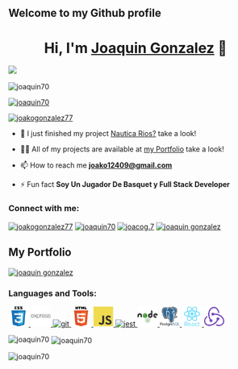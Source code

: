 ## Welcome to my Github profile

<div align="center">
<h1 align="center">Hi, I'm <a href="https://www.linkedin.com/in/joaquin70">Joaquin Gonzalez</a> 👋</h1>
</div>

<img src= "https://www.canva.com/design/DAFt4CFUGi0/slur9f8gCRE-PnQGLqXEQg/view?utm_content=DAFt4CFUGi0&utm_campaign=designshare&utm_medium=link&utm_source=editor">
<p align="left"> <img src="https://komarev.com/ghpvc/?username=joaquin70&label=Profile%20views&color=0e75b6&style=flat" alt="joaquin70" /> </p>

<p align="left"> <a href="https://github.com/ryo-ma/github-profile-trophy"><img src="https://github-profile-trophy.vercel.app/?username=joaquin70" alt="joaquin70" /></a> </p>

<p align="left"> <a href="https://twitter.com/joakogonzalez77" target="blank"><img src="https://img.shields.io/twitter/follow/joakogonzalez77?logo=twitter&style=for-the-badge" alt="joakogonzalez77" /></a> </p>

- 🔭  I just finished my project [Nautica Rios?](https://github.com/Ivancho894/Nautica-Rios-Web-Front) take a look!
- 👨‍💻 All of my projects are available at [my Portfolio](https://joaquinportfolio.vercel.app/) take a look! 
- 📫 How to reach me **joako12409@gmail.com**

- ⚡ Fun fact **Soy Un Jugador De Basquet y Full Stack Developer**

<h3 align="left">Connect with me:</h3>
<p align="left">
<a href="https://twitter.com/joakogonzalez77" target="blank"><img align="center" src="https://raw.githubusercontent.com/rahuldkjain/github-profile-readme-generator/master/src/images/icons/Social/twitter.svg" alt="joakogonzalez77" height="30" width="40" /></a>
<a href="https://linkedin.com/in/joaquin70" target="blank"><img align="center" src="https://raw.githubusercontent.com/rahuldkjain/github-profile-readme-generator/master/src/images/icons/Social/linked-in-alt.svg" alt="joaquin70" height="30" width="40" /></a>
<a href="https://instagram.com/joacog.7" target="blank"><img align="center" src="https://raw.githubusercontent.com/rahuldkjain/github-profile-readme-generator/master/src/images/icons/Social/instagram.svg" alt="joacog.7" height="30" width="40" /></a>
<a href="https://www.youtube.com/c/joaquin gonzalez" target="blank"><img align="center" src="https://raw.githubusercontent.com/rahuldkjain/github-profile-readme-generator/master/src/images/icons/Social/youtube.svg" alt="joaquin gonzalez" height="30" width="40" /></a>
</p>
<h2 align="left">My Portfolio</h2>
<p align="left">
<a href="https://joaquinportfolio.vercel.app/" target="blank"><img align="center" src="https://seekvectorlogo.com/wp-content/uploads/2019/05/portfolio-plus-banking-software-vector-logo.png" alt="joaquin gonzalez" height="70" width="110" /></a>
</p>

<h3 align="left">Languages and Tools:</h3>
<p align="left"> <a href="https://www.w3schools.com/css/" target="_blank" rel="noreferrer"> <img src="https://raw.githubusercontent.com/devicons/devicon/master/icons/css3/css3-original-wordmark.svg" alt="css3" width="40" height="40"/> </a> <a href="https://expressjs.com" target="_blank" rel="noreferrer"> <img src="https://raw.githubusercontent.com/devicons/devicon/master/icons/express/express-original-wordmark.svg" alt="express" width="40" height="40"/> </a> <a href="https://git-scm.com/" target="_blank" rel="noreferrer"> <img src="https://www.vectorlogo.zone/logos/git-scm/git-scm-icon.svg" alt="git" width="40" height="40"/> </a> <a href="https://www.w3.org/html/" target="_blank" rel="noreferrer"> <img src="https://raw.githubusercontent.com/devicons/devicon/master/icons/html5/html5-original-wordmark.svg" alt="html5" width="40" height="40"/> </a> <a href="https://developer.mozilla.org/en-US/docs/Web/JavaScript" target="_blank" rel="noreferrer"> <img src="https://raw.githubusercontent.com/devicons/devicon/master/icons/javascript/javascript-original.svg" alt="javascript" width="40" height="40"/> </a> <a href="https://jestjs.io" target="_blank" rel="noreferrer"> <img src="https://www.vectorlogo.zone/logos/jestjsio/jestjsio-icon.svg" alt="jest" width="40" height="40"/> </a> <a href="https://nodejs.org" target="_blank" rel="noreferrer"> <img src="https://raw.githubusercontent.com/devicons/devicon/master/icons/nodejs/nodejs-original-wordmark.svg" alt="nodejs" width="40" height="40"/> </a> <a href="https://www.postgresql.org" target="_blank" rel="noreferrer"> <img src="https://raw.githubusercontent.com/devicons/devicon/master/icons/postgresql/postgresql-original-wordmark.svg" alt="postgresql" width="40" height="40"/> </a> <a href="https://reactjs.org/" target="_blank" rel="noreferrer"> <img src="https://raw.githubusercontent.com/devicons/devicon/master/icons/react/react-original-wordmark.svg" alt="react" width="40" height="40"/> </a> <a href="https://redux.js.org" target="_blank" rel="noreferrer"> <img src="https://raw.githubusercontent.com/devicons/devicon/master/icons/redux/redux-original.svg" alt="redux" width="40" height="40"/> </a> </p>

<p><img align="left" src="https://github-readme-stats.vercel.app/api/top-langs?username=joaquin70&show_icons=true&locale=en&layout=compact" alt="joaquin70" /></p>

<p>&nbsp;<img align="center" src="https://github-readme-stats.vercel.app/api?username=joaquin70&show_icons=true&locale=en" alt="joaquin70" /></p>

<p><img align="center" src="https://github-readme-streak-stats.herokuapp.com/?user=joaquin70&" alt="joaquin70" /></p>

